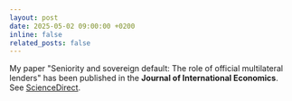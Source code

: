```yaml
---
layout: post
date: 2025-05-02 09:00:00 +0200
inline: false
related_posts: false
---
```


My paper "Seniority and sovereign default: The role of official multilateral lenders" has been published in the **Journal of International Economics**. See [ScienceDirect](https://www.sciencedirect.com/science/article/pii/S0022199625000546?via%3Dihub).

